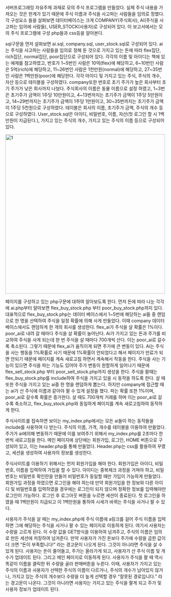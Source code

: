 서버프로그래밍 자유주제 과제로 모의 주식 프로그램을 만들었다. 실제 주식 내용을 가져오는 것은 한계가 있기 때문에 주식 이름과 주식을 사고파는 사람들을 임의로 정했다. 각 구성요소 들을 살펴보면 데이터베이스는 크게 COMPANY(주식회사), AI(주식을 사고파는 임의에 사람들), USER_STOCK(사용자)로 구성되어 있다. 이 보고서에서는 모의 주식 프로그램에 구성 php들과 css등을 알아본다. 

 sql구문을 먼저 살펴보면 ai.sql, company.sql, user_stock.sql로 구성되어 있다. ai는 주식을 사고파는 사람들을 임의로 정해 둔 것으로 가지고 있는 돈에 따라 flex집단, rich집단, normal집단, poor집단으로 구성되어 있다. 각각의 이름 및 아이디는 책에 있는 예제를 참고하였고, 번호가 1~5번인 사람은 10억(flex)에 해당하고, 6~10번인 사람은 5억(rich)에 해당하고, 11~26번인 사람은 1천만원(normal)에 해당하고, 27~35번인 사람은 1백만원(poor)에 해당한다. 각각 아이디 및 가지고 있는 주식, 주식의 개수, 자산 등으로 테이블을 구성하였다. company또한 번호로 초기 주가가 높은 회사부터 초기 주가가 낮은 회사까지 나눴다. 주식회사의 이름은 동물 이름으로 설정 하였고, 1~3번은 초기주가 금액이 1주당 10만원이고, 4~13번까지는 초기주가 금액이 1주당 5만원이고, 14~29번까지는 초기주가 금액이 1주당 1만원이고, 30~35번까지는 초기주가 금액이 1주당 5천원으로 구성하였다. 테이블은 회사의 이름, 초기주가 금액, 주식의 개수 등으로 구성하였다. User_stock.sql은 아이디, 비밀번호, 이름, 자산(첫 로그인 할 시 1백만원이 지급된다.), 가지고 있는 주식의 개수, 가지고 있는 주식의 이름 등으로 구성되어 있다.
 
 
<img width="500" alt="1" src="https://user-images.githubusercontent.com/79968300/177317758-da0647cc-e5be-4a2b-9aa8-4ff4e66766e3.PNG">



 페이지를 구성하고 있는 php구문에 대하여 알아보도록 한다. 먼저 돈에 따라 나눈 각각에 ai.php부터 알아보면 flex_buy_stock.php 부터 poor_buy_stock.php까지 있다. 대표적으로 flex_buy_stock.php는 데이터 베이스에서 1~5번에 해당하는 ai들 중 랜덤으로 한 명을 선택하여 주식을 일정 확률에 의해 사게 만들었다. 이때 company 데이터베이스에서도 랜덤하게 한 개의 회사를 생성한다. flex_ai가 주식을 살 확률은 1%이다. poor_ai로 내려 갈 때마다 주식을 살 확률이 늘어난다. Ai가 가지고 있는 돈과 주가를 비교하여 주식을 사게 되는데 한 번 주식을 살 때마다 700개씩 산다. 이는 poor_ai로 갈수록 축소된다. 그렇기 때문에 flex_ai가 움직이게 되면 주가에 큰 변동이 있다. Ai는 주식을 사는 행동을 1%확률로 사기 때문에 1%확률이 안되었다고 해서 페이지가 만료가 되면 안되기 때문에 페이지를 계속 새로고침 하면서 계속해서 작동을 한다. 주식을 사는 기능이 있으면 주식을 파는 기능도 있어야 주가 변동이 원할하게 일어나기 때문에 flex_sell_stock.php 부터 poor_sell_stock.php까지 생성을 한다. 주식을 팔때는 flex_buy_stock.php를 include하여 주식을 가지고 있을 시 동작을 하도록 한다. 살 때 또한 주식을 가지고 있는 ai중 한 명을 랜덤하게 뽑는다. 하지만 company에 접근할 때는 ai가 산 주식에 이름과 같아야 팔 수 있게 설정을 했다. 파는 확률 또한 1%이며, poor_ai로 갈수록 확률은 증가한다. 살 때도 700개씩 거래를 하며 이는 poor_ai로 갈수록 축소하고, flex_buy_stock.php와 동일하게 페이지를 계속 새로고침하여 동작하게 한다. 

주식사이트를 접속하면 보이는 my_index.php에서는 모든 ai들이 하는 동작들을 include를 사용하여 다 받는다. 주식의 이름, 가격, 개수를 테이블을 이용하여 만들었다. 주가가 ai에의해 변동하기 때문에 이를 보여주기 위해서 my_index.php를 2초마다 한 번씩 새로고침을 한다. 메인 페이지에 상단에는 회원가입, 로그인, HOME 버튼으로 구성되어 있고, 이는 header.php를 통해 만들었다. Header.php는 css를 활용하여 꾸몄고, 세션을 생성하여 사용자의 정보를 생성한다. 

 주식사이트를 이용하기 위해서는 먼저 회원가입을 해야 한다. 회원가입은 아이디, 비밀번호, 이름을 입력하여 가입을 할 수 있다. 아이디는 중복체크 과정을 거쳐야 하고, 비밀번호는 비밀번호 확인란을 만들어 비밀번호가 동일할 때만 가입이 가능하게 만들었다. 회원가입 과정을 하였으면 로그인을 해야 하는데 만약 회원가입을 한 정보와 다른 아이디 및 비밀번호를 입력하였을 경우에는 로그인이 되지 않으며 정확한 정보를 입력해야만 로그인이 가능하다. 로그인 후 로그아웃 버튼을 누르면 세션이 종료된다. 첫 로그인을 하였을 때 1백만원이 지급되고 이 1백만원을 통하여 시세가 바뀌는 주식을 사거나 팔 수 있다. 

 사용자가 주식을 살 때는 my_index.php에 주식 이름에 a링크를 걸어 주식 이름을 입력하면 그에 해당하는 주식을 사거나 팔 수 있는 페이지로 이동하게 된다. 여기서 사용자는 수량을 고르게 된다. 이 수량 값을 GET방식을 이용하여 넘겨주고, 주식의 이름은 임의로 만든 세션에 저장하여 넘겨준다. 만약 사용자가 가진 돈보다 주가에 수량을 곱한 값이 더 크면 “돈이 부족합니다!” 라는 경고문이 나오게 된다. 그것이 아니라면 주식을 살 수 있게 된다. 사용자는 돈이 줄어들고, 주가는 올라가게 되고, 사용자가 산 주식 이름 및 개수가 업데이트 된다. 그리고 메인 페이지로 이동하게 된다. 사용자가 주식을 팔 때 역시 똑같이 이름을 클릭한 뒤 수량을 골라 판매버튼을 누른다. 이때, 사용자가 가지고 있는 주식의 이름과 사용자가 선택한 주식의 이름이 다르거나, 주식의 개수가 남아있지 않거나, 가지고 있는 주식의 개수보다 수량을 더 높게 선택할 경우 “잘못된 경로입니다.” 라는 경고문이 나온다. 그것이 아니라면 사용자는 가지고 있는 주식을 팔게 되고 주가 및 사용자 정보가 업데이트 된다.
